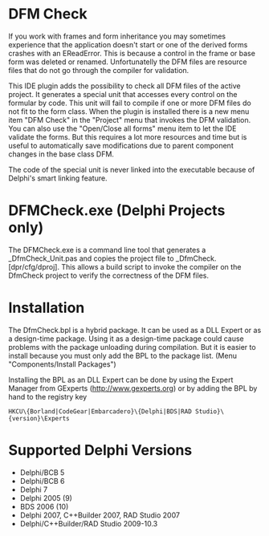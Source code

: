 DFM Check
=========
If you work with frames and form inheritance you may sometimes experience that the
application doesn't start or one of the derived forms crashes with an EReadError.
This is because a control in the frame or base form was deleted or renamed. Unfortunatelly
the DFM files are resource files that do not go through the compiler for validation.

This IDE plugin adds the possibility to check all DFM files of the active project. It
generates a special unit that accesses every control on the formular by code. This unit
will fail to compile if one or more DFM files do not fit to the form class. When the plugin
is installed there is a new menu item "DFM Check" in the "Project" menu that invokes
the DFM validation. You can also use the "Open/Close all forms" menu item to let the IDE
validate the forms. But this requires a lot more resources and time but is useful to
automatically save modifications due to parent component changes in the base class DFM.

The code of the special unit is never linked into the executable because of Delphi's
smart linking feature.


DFMCheck.exe (Delphi Projects only)
===================================
The DFMCheck.exe is a command line tool that generates a <Project>_DfmCheck_Unit.pas
and copies the project file to <Project>_DfmCheck.[dpr/cfg/dproj]. This allows a build
script to invoke the compiler on the DfmCheck project to verify the correctness of the
DFM files.


Installation
============
The DfmCheck.bpl is a hybrid package. It can be used as a DLL Expert or as a
design-time package. Using it as a design-time package could cause problems with the
package unloading during compilation. But it is easier to install because you must
only add the BPL to the package list. (Menu "Components/Install Packages")

Installing the BPL as an DLL Expert can be done by using the Expert Manager from
GExperts (http://www.gexperts.org) or by adding the BPL by hand to the registry key
~~~~~~~~~~~~~~~~~~~~~~~~~~~~~~~~~~~~~~~~~~~~~~~~~~~~~~~~~~~~~~~~~~~~~~~~~~~~~
HKCU\{Borland|CodeGear|Embarcadero}\{Delphi|BDS|RAD Studio}\{version}\Experts
~~~~~~~~~~~~~~~~~~~~~~~~~~~~~~~~~~~~~~~~~~~~~~~~~~~~~~~~~~~~~~~~~~~~~~~~~~~~~


Supported Delphi Versions
=========================
- Delphi/BCB 5
- Delphi/BCB 6
- Delphi 7
- Delphi 2005 (9)
- BDS 2006 (10)
- Delphi 2007, C++Builder 2007, RAD Studio 2007
- Delphi/C++Builder/RAD Studio 2009-10.3
